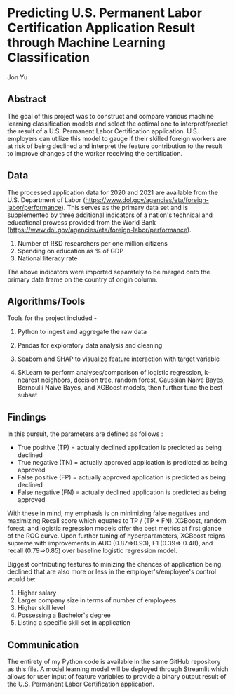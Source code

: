 # Predicting U.S. Permanent Labor Certification Application Result through Machine Learning Classification
Jon Yu

## Abstract
The goal of this project was to construct and compare various machine learning classification models and select the optimal one to interpret/predict the result of a U.S. Permanent Labor Certification application. U.S. employers can utilize this model to gauge if their skilled foreign workers are at risk of being declined and interpret the feature contribution to the result to improve changes of the worker receiving the certification.

## Data
The processed application data for 2020 and 2021 are available from the U.S. Department of Labor (https://www.dol.gov/agencies/eta/foreign-labor/performance). This serves as the primary data set and is supplemented by three additional indicators of a nation's technical and educational prowess provided from the World Bank (https://www.dol.gov/agencies/eta/foreign-labor/performance).

1) Number of R&D researchers per one million citizens 
2) Spending on education as % of GDP
3) National literacy rate

The above indicators were imported separately to be merged onto the primary data frame on the country of origin column.

## Algorithms/Tools

Tools for the project included -

1) Python to ingest and aggregate the raw data

2) Pandas for exploratory data analysis and cleaning

3) Seaborn and SHAP to visualize feature interaction with target variable

4) SKLearn to perform analyses/comparison of logistic regression, k-nearest neighbors, decision tree, random forest, Gaussian Naive Bayes, Bernoulli Naive Bayes, and XGBoost models, then further tune the best subset

## Findings

In this pursuit, the parameters are defined as follows :

+ True positive (TP) = actually declined application is predicted as being declined
+ True negative (TN) = actually approved application is predicted as being approved
+ False positive (FP) = actually approved application is predicted as being declined
+ False negative (FN) = actually declined application is predicted as being approved


With these in mind, my emphasis is on minimizing false negatives and maximizing Recall score which equates to TP / (TP + FN). XGBoost, random forest, and logistic regression models offer the best metrics at first glance of the ROC curve. Upon further tuning of hyperparameters, XGBoost reigns supreme with improvements in AUC (0.87=>0.93), F1 (0.39=> 0.48), and recall (0.79=>0.85) over baseline logistic regression model. 

Biggest contributing features to minizing the chances of application being declined that are also more or less in the employer's/employee's control would be:

1) Higher salary
2) Larger company size in terms of number of employees
3) Higher skill level 
4) Possessing a Bachelor's degree
5) Listing a specific skill set in application

## Communication

The entirety of my Python code is available in the same GitHub repository as this file. A model learning model will be deployed through Streamlit which allows for user input of feature variables to provide a binary output result of the U.S. Permanent Labor Certification application.
